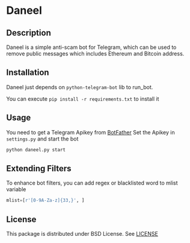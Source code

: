 Daneel
======

Description
-----------

Daneel is a simple anti-scam bot for Telegram, which can be used to remove
public messages which includes Ethereum and Bitcoin address.

Installation
----------

Daneel just depends on `python-telegram-bot` lib to run_bot.

You can execute `pip install -r requirements.txt` to install it

Usage
-------------

You need to get a Telegram Apikey from [BotFather](https://telegram.me/botfather)
Set the Apikey in `settings.py` and start the bot

```python
python daneel.py start
```

Extending Filters
------

To enhance bot filters, you can add regex or blacklisted word to mlist variable

```python
mlist=[r'[0-9A-Za-z]{33,}', ]
```

License
-------

This package is distributed under BSD License.
See [LICENSE](https://github.com/MaecenasArt/daneel/blob/master/LICENSE)
